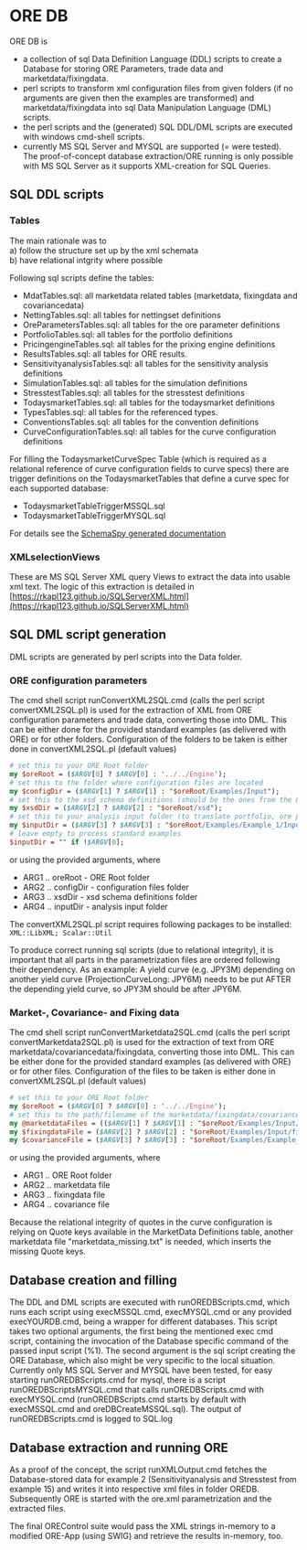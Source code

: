 # ORE DB

ORE DB is
- a collection of sql Data Definition Language (DDL) scripts to create a Database for storing ORE Parameters, trade data and marketdata/fixingdata.
- perl scripts to transform xml configuration files from given folders (if no arguments are given then the examples are transformed) and marketdata/fixingdata into sql Data Manipulation Language (DML) scripts.
- the perl scripts and the (generated) SQL DDL/DML scripts are executed with windows cmd-shell scripts.
- currently MS SQL Server and MYSQL are supported (= were tested). The proof-of-concept database extraction/ORE running is only possible with MS SQL Server as it supports XML-creation for SQL Queries.

## SQL DDL scripts

### Tables
The main rationale was to  
a) follow the structure set up by the xml schemata  
b) have relational intgrity where possible  

Following sql scripts define the tables:
- MdatTables.sql: all marketdata related tables (marketdata, fixingdata and covariancedata)
- NettingTables.sql: all tables for nettingset definitions
- OreParametersTables.sql: all tables for the ore parameter definitions
- PortfolioTables.sql: all tables for the portfolio definitions
- PricingengineTables.sql: all tables for the prixing engine definitions
- ResultsTables.sql: all tables for ORE results.
- SensitivityanalysisTables.sql: all tables for the sensitivity analysis definitions
- SimulationTables.sql: all tables for the simulation definitions
- StresstestTables.sql: all tables for the stresstest definitions
- TodaysmarketTables.sql: all tables for the todaysmarket definitions
- TypesTables.sql: all tables for the referenced types.
- ConventionsTables.sql: all tables for the convention definitions
- CurveConfigurationTables.sql: all tables for the curve configuration definitions

For filling the TodaysmarketCurveSpec Table (which is required as a relational reference of curve configuration fields to curve specs) there are trigger definitions on the TodaysmarketTables that define a curve spec for each supported database:
- TodaysmarketTableTriggerMSSQL.sql
- TodaysmarketTableTriggerMYSQL.sql

For details see the [SchemaSpy generated documentation](schemaDoc/index.html)

### XMLselectionViews
These are MS SQL Server XML query Views to extract the data into usable xml text. The logic of this extraction is detailed in [https://rkapl123.github.io/SQLServerXML.html](https://rkapl123.github.io/SQLServerXML.html)

## SQL DML script generation

DML scripts are generated by perl scripts into the Data folder.

### ORE configuration parameters
The cmd shell script runConvertXML2SQL.cmd (calls the perl script convertXML2SQL.pl) is used for the extraction of XML from ORE configuration parameters and trade data, converting those into DML.
This can be either done for the provided standard examples (as delivered with ORE) or for other folders. Configuration of the folders to be taken is either done in convertXML2SQL.pl (default values)
```perl
# set this to your ORE Root folder
my $oreRoot = ($ARGV[0] ? $ARGV[0] : '../../Engine');
# set this to the folder where configuration files are located
my $configDir = ($ARGV[1] ? $ARGV[1] : "$oreRoot/Examples/Input");
# set this to the xsd schema definitions (should be the ones from the ORE Engine)
my $xsdDir = ($ARGV[2] ? $ARGV[2] : "$oreRoot/xsd");
# set this to your analysis input folder (to translate portfolio, ore parameters, netting sets and simulation/stresstest/sensitivity parameters)
my $inputDir = ($ARGV[3] ? $ARGV[3] : "$oreRoot/Examples/Example_1/Input");
# leave empty to process standard examples
$inputDir = "" if !$ARGV[0];
```
or using the provided arguments, where

- ARG1 .. oreRoot - ORE Root folder
- ARG2 .. configDir - configuration files folder
- ARG3 .. xsdDir - xsd schema definitions folder
- ARG4 .. inputDir - analysis input folder

The convertXML2SQL.pl script requires following packages to be installed: ```XML::LibXML; Scalar::Util```

To produce correct running sql scripts (due to relational integrity), it is important that all parts in the parametrization files are ordered following their dependency.
As an example: A yield curve (e.g. JPY3M) depending on another yield curve (ProjectionCurveLong: JPY6M) needs to be put AFTER the depending yield curve, so JPY3M should be after JPY6M.

### Market-, Covariance- and Fixing data
The cmd shell script runConvertMarketdata2SQL.cmd (calls the perl script convertMarketdata2SQL.pl) is used for the extraction of text from ORE marketdata/covariancedata/fixingdata, converting those into DML.
This can be either done for the provided standard examples (as delivered with ORE) or for other files. Configuration of the files to be taken is either done in convertXML2SQL.pl (default values)
```perl
# set this to your ORE Root folder
my $oreRoot = ($ARGV[0] ? $ARGV[0] : '../../Engine');
# set this to the path/filename of the marketdata/fixingdata/covariance files
my @marketdataFiles = (($ARGV[1] ? $ARGV[1] : "$oreRoot/Examples/Input/market_20160205.txt"),"marketdata_missing.txt");
my $fixingdataFile = ($ARGV[2] ? $ARGV[2] : "$oreRoot/Examples/Input/fixings_20160205.txt");
my $covarianceFile = ($ARGV[3] ? $ARGV[3] : "$oreRoot/Examples/Example_15/Input/covariance.csv");
```
or using the provided arguments, where

- ARG1 .. ORE Root folder
- ARG2 .. marketdata file
- ARG3 .. fixingdata file
- ARG4 .. covariance file

Because the relational integrity of quotes in the curve configuration is relying on Quote keys available in the MarketData Definitions table, another marketdata file "marketdata_missing.txt" is needed, which inserts the missing Quote keys.

## Database creation and filling

The DDL and DML scripts are executed with runOREDBScripts.cmd, which runs each script using execMSSQL.cmd, execMYSQL.cmd or any provided execYOURDB.cmd, being a wrapper for different databases.
This script takes two optional arguments, the first being the mentioned exec cmd script, containing the invocation of the Database specific command of the passed input script (%1). The second argument is the sql script creating the ORE Database, which also might be very specific to the local situation.
Currently only MS SQL Server and MYSQL have been tested, for easy starting runOREDBScripts.cmd for mysql, there is a script runOREDBScriptsMYSQL.cmd that calls runOREDBScripts.cmd with execMYSQL.cmd (runOREDBScripts.cmd starts by default with execMSSQL.cmd and oreDBCreateMSSQL.sql).
The output of runOREDBScripts.cmd is logged to SQL.log 

## Database extraction and running ORE

As a proof of the concept, the script runXMLOutput.cmd fetches the Database-stored data for example 2 (Sensitivityanalysis and Stresstest from example 15) and writes it into respective xml files in folder OREDB. Subsequently ORE is started with the ore.xml parametrization and the extracted files.

The final OREControl suite would pass the XML strings in-memory to a modified ORE-App (using SWIG) and retrieve the results in-memory, too.
